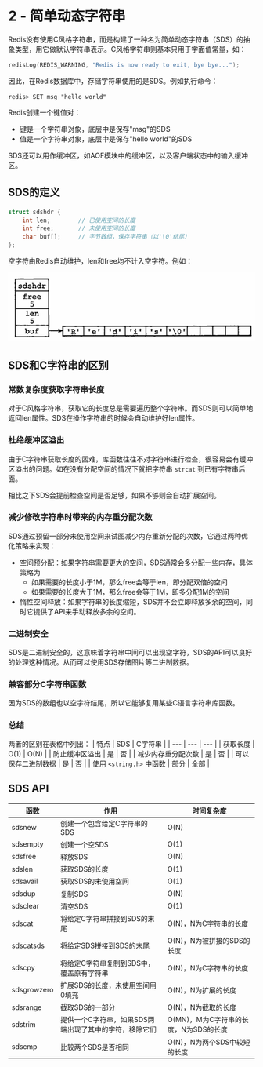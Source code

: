 # 2 - 简单动态字符串
Redis没有使用C风格字符串，而是构建了一种名为简单动态字符串（SDS）的抽象类型，用它做默认字符串表示。C风格字符串则基本只用于字面值常量，如：
```c
redisLog(REDIS_WARNING, "Redis is now ready to exit, bye bye...");
```

因此，在Redis数据库中，存储字符串使用的是SDS。例如执行命令：
```shell
redis> SET msg "hello world"
```
Redis创建一个键值对：
- 键是一个字符串对象，底层中是保存"msg"的SDS
- 值是一个字符串对象，底层中是保存"hello world"的SDS

SDS还可以用作缓冲区，如AOF模块中的缓冲区，以及客户端状态中的输入缓冲区。

## SDS的定义
```c
struct sdshdr {
    int len;        // 已使用空间的长度
    int free;       // 未使用空间的长度
    char buf[];     // 字节数组，保存字符串（以'\0'结尾）
};
```
空字符由Redis自动维护，len和free均不计入空字符。例如：

![SDS示例](image/SDS示例.png)

## SDS和C字符串的区别

### 常数复杂度获取字符串长度
对于C风格字符串，获取它的长度总是需要遍历整个字符串。而SDS则可以简单地返回len属性。SDS在操作字符串的时候会自动维护好len属性。

### 杜绝缓冲区溢出
由于C字符串获取长度的困难，库函数往往不对字符串进行检查，很容易会有缓冲区溢出的问题。如在没有分配空间的情况下就把字符串 `strcat` 到已有字符串后面。

相比之下SDS会提前检查空间是否足够，如果不够则会自动扩展空间。

### 减少修改字符串时带来的内存重分配次数
SDS通过预留一部分未使用空间来试图减少内存重新分配的次数，它通过两种优化策略来实现：
- 空间预分配：如果字符串需要更大的空间，SDS通常会多分配一些内存，具体策略为
    - 如果需要的长度小于1M，那么free会等于len，即分配双倍的空间
    - 如果需要的长度大于1M，那么free会等于1M，即多分配1M的空间
- 惰性空间释放：如果字符串的长度缩短，SDS并不会立即释放多余的空间，同时它提供了API来手动释放多余的空间。

### 二进制安全
SDS是二进制安全的，这意味着字符串中间可以出现空字符，SDS的API可以良好的处理这种情况。从而可以使用SDS存储图片等二进制数据。

### 兼容部分C字符串函数
因为SDS的数组也以空字符结尾，所以它能够复用某些C语言字符串库函数。

### 总结
两者的区别在表格中列出：
| 特点 | SDS | C字符串 |
| --- | --- | --- |
| 获取长度 | O(1) | O(N) |
| 防止缓冲区溢出 | 是 | 否 |
| 减少内存重分配次数 | 是 | 否 |
| 可以保存二进制数据 | 是 | 否 |
| 使用 `<string.h>` 中函数 | 部分 | 全部 |

## SDS API
| 函数 | 作用 | 时间复杂度 |
| --- | --- | --- |
| sdsnew | 创建一个包含给定C字符串的SDS | O(N) |
| sdsempty | 创建一个空SDS | O(1) |
| sdsfree | 释放SDS | O(N) |
| sdslen | 获取SDS的长度 | O(1) |
| sdsavail | 获取SDS的未使用空间 | O(1) |
| sdsdup | 复制SDS | O(N) |
| sdsclear | 清空SDS | O(1) |
| sdscat | 将给定C字符串拼接到SDS的末尾 | O(N)，N为C字符串的长度 |
| sdscatsds | 将给定SDS拼接到SDS的末尾 | O(N)，N为被拼接的SDS的长度 |
| sdscpy | 将给定C字符串复制到SDS中，覆盖原有字符串 | O(N)，N为C字符串的长度 |
| sdsgrowzero | 扩展SDS的长度，未使用空间用0填充 | O(N)，N为扩展的长度 |
| sdsrange | 截取SDS的一部分 | O(N)，N为截取的长度 |
| sdstrim | 提供一个C字符串，如果SDS两端出现了其中的字符，移除它们 | O(MN)，M为C字符串的长度，N为SDS的长度 |
| sdscmp | 比较两个SDS是否相同 | O(N)，N为两个SDS中较短的长度 |